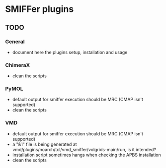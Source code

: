 # SMIFFer plugins

## TODO
### General
- document here the plugins setup, installation and usage

### ChimeraX
- clean the scripts

### PyMOL
- default output for smiffer execution should be MRC (CMAP isn't supported)
- clean the scripts

### VMD
- default output for smiffer execution should be MRC (CMAP isn't supported)
- a "&1" file is being generated at vmd/plugins/noarch/tcl/vmd_smiffer/volgrids-main/run, is it intended?
- installation script sometimes hangs when checking the APBS installation
- clean the scripts
